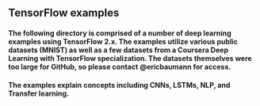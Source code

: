 ## TensorFlow examples

#### The following directory is comprised of a number of deep learning examples using TensorFlow 2.x. The examples utilize various public datasets (MNIST) as well as a few datasets from a Coursera Deep Learning with TensorFlow specialization. The datasets themselves were too large for GitHub, so please contact @ericbaumann for access.

#### The examples explain concepts including CNNs, LSTMs, NLP, and Transfer learning.
